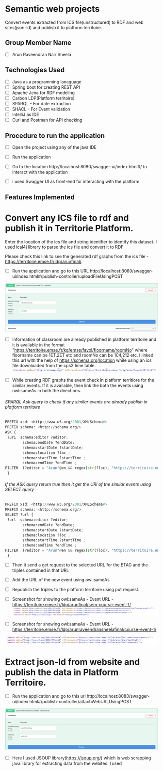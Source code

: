 # Semantic web projects 

Convert events extracted from ICS file(unstructured) to RDF and web sites(json-ld) and publish it to platform territoire.

## Group Member Name 

- [ ] Arun Raveendran Nair Sheela 

## Technologies Used 
- [ ] Java as a programming lanaguage 
- [ ] Spring boot for creating REST API
- [ ] Apache Jena for RDF modeling 
- [ ] Carbon LDP(Platform territoire)
- [ ] SPARQL -  For date extraction 
- [ ] SHACL -  For Event validation
- [ ] IntelliJ as IDE
- [ ] Curl and Postman for API checking

## Procedure to run the application

- [ ] Open the project using any of the java IDE
- [ ] Run the application 
- [ ] Go to the location http://localhost:8080/swagger-ui/index.html#/ to interact with the application 
- [ ] I used Swagger UI as front-end for interacting with the platform



## Features Implemented

# Convert any ICS file to rdf and publish it in Territorie Platform.

Enter the location of the ics file and string identifier to identify this dataset. I used ical4j library to parse the ics file and convert it to RDF

Please check this link to see the generated rdf graphs from the ics file -  https://territoire.emse.fr/ldp/arunfinal/.

- [ ] Run the application and go to this URL http://localhost:8080/swagger-ui/index.html#/publish-controller/uploadFileUsingPOST

![ScreenShot](./images/uploadurl.PNG)



- [ ] Information of classroom are already published in platform territoire and it is available in the format "https://territoire.emse.fr/kg/emse/fayol/floorname/roomNo"  where floorname can be 1ET,2ET etc and roomNo can be 104,212 etc.  I linked this url with the help of https://schema.org/location while using an  ics file downloaded from the cps2 time table. 
![ScreenShot](./images/loca.PNG)

- [ ] While creating RDF graphs the event check in platform territiore for the similar events. If it is available, then link the both the events using owl:sameAs in both the directions.

###### SPARQL Ask query to check if any similar events are already publish in platform territoire
```python 
PREFIX xsd: <http://www.w3.org/2001/XMLSchema#>
PREFIX schema: <http://schema.org/>
ASK {  
 ?uri  schema:editor ?editor;
        schema:endDate ?endDate;
        schema:startDate ?startDate;
        schema:location ?loc ;
        schema:startTime ?startTime ;
        schema:endTime ?endTime ;
FILTER  (?editor = "Arun"@en && regex(str(?loc), "https://territoire.emse.fr/kg/emse/fayol/2ET/212") &&  ?endDate = "2023-01-06"^^xsd:date &&  ?startDate = "2023-01-06"^^xsd:date && ?startTime = "11:00:00"^^xsd:time && ?endTime = "11:00:00"^^xsd:time )
 }
```     

###### If the ASK query return true then it get the URI of the similar events using SELECT query 
```python 
PREFIX xsd: <http://www.w3.org/2001/XMLSchema#>
PREFIX schema: <http://schema.org/>
SELECT ?url {  
 ?url  schema:editor ?editor;
        schema:endDate ?endDate;
        schema:startDate ?startDate;
        schema:location ?loc ;
        schema:startTime ?startTime ;
        schema:endTime ?endTime ;
FILTER  (?editor = "Arun"@en && regex(str(?loc), "https://territoire.emse.fr/kg/emse/fayol/2ET/212") &&  ?endDate = "2023-01-06"^^xsd:date &&  ?startDate = "2023-01-06"^^xsd:date && ?startTime = "11:00:00"^^xsd:time && ?endTime = "11:00:00"^^xsd:time )
 }
 ```  
- [ ] Then it send a get request to the selected URL for the ETAG and the triples contained in that URL 
- [ ] Add the URL of the new event using owl:sameAs
- [ ] Republish the triples to the platform territoire using put request.


- [ ] Screenshot for showing owl:sameAs -  Event URL -  https://territoire.emse.fr/ldp/arunfinal/sem-course-event-1/
![ScreenShot](./images/owlSameas.PNG)

- [ ] Screenshot for showing owl:sameAs -  Event URL -  https://territoire.emse.fr/ldp/arunraveendransheelafinal/course-event-1/

![ScreenShot](./images/owlsamesas2.PNG)

# Extract json-ld from website and publish the data in Platform Territoire.

- [ ] Run the application and go to this url http://localhost:8080/swagger-ui/index.html#/publish-controller/attachWebURLUsingPOST

![ScreenShot](./images/webrdfextraction.PNG)

- [ ] Here I used JSOUP library(https://jsoup.org/) which is web scrapping java library for extracting data from the webites. I used <script/> tag with content-type "application/json-ld"  for the extraction. 

- [ ] While creating RDF graphs the event check in platform territiore for the similar events. If it is available, then link the both the events using owl:sameAs in both the directions.

###### SPARQL Ask query to check if any similar events are alreeady publish in platform territoire
```python 
PREFIX xsd: <http://www.w3.org/2001/XMLSchema#>
PREFIX schema: <http://schema.org/>
ASK {  
 ?uri  schema:editor ?editor;
        schema:startDate ?startDate;
        schema:name ?eventName ;
        schema:endDate ?endDate ;
        schema:location ?loc.
?loc schema:name ?placeName ;  
FILTER  (?editor = "Arun"@en &&  ?endDate = "2023-12-28"^^schema:Date &&  ?startDate = "2023-01-12"^^schema:Date && ?eventName = "Marché de Chavanelle" && ?placeName = "Place Chavanelle")
}
``` 

###### If the ASK query return true then it get the URI of the similar events using SELECT query 
```python 
PREFIX xsd: <http://www.w3.org/2001/XMLSchema#>
PREFIX schema: <http://schema.org/>
SELECT ?url {  
 ?url  schema:editor ?editor;
        schema:startDate ?startDate;
        schema:name ?eventName ;
        schema:endDate ?endDate ;
        schema:location ?loc.
?loc schema:name ?placeName ;  
FILTER  (?editor = "Arun"@en &&  ?endDate = "2023-12-28"^^schema:Date &&  ?startDate = "2023-01-12"^^schema:Date && ?eventName = "Marché de Chavanelle" && ?placeName = "Place Chavanelle")
}
 ```  
- [ ] Then it send a get request to the selected URL for the ETAG and the triples contained in that URL 
- [ ] Add the URL of the new event using owl:sameAs
- [ ] Republish the triples to the platform territoire using put request.



# Add attendees for the selected course

- [ ] User need to enter the course name, start data and attendee name.  Based on this information the with the help of a SPARQL query I find the URL of the corresponding events.  Go to this url to enter these information -  http://localhost:8080/swagger-ui/index.html#/attendee-controller/
addAttendeeUsingPOST 

![ScreenShot](./images/addattendee.PNG)
- [ ] Then send a get request to get the ETAG and triples 
- [ ] Add the attendee and republish the event using put request 


![ScreenShot](./images/addattendeerdf.PNG)

###### SPARQL query to get the URI from course name and startDate
```python 
PREFIX xsd: <http://www.w3.org/2001/XMLSchema#>
PREFIX schema: <http://schema.org/>
SELECT ?url ?serialNumber
 WHERE {  
      ?url schema:accessibilitySummary ?summary ;
       schema:startDate ?startDate ;
       schema:editor ?eitor ;
        FILTER (regex(?summary, "%s" , "i" ) && (?startDate = "%s"^^xsd:date) && (?eitor = "Arun"@en)) .
 }
 ``` 

 # Filter events in saint-etienne that are courses



 - [ ] I added a class https://schema.org/CourseInstance to seperate the courses and other event. 

 - [ ] Filter these events using the below REST API(Get Request) -  go to this link http://localhost:8080/swagger-ui/index.html#/event-controller/getEventsThatAreCoursesUsingGET  and execute 
 - [ ] Is available in this REST API http://localhost:8080/Event/saintetienne/courses

 ![ScreenShot](./images/courses.PNG)

```python 
PREFIX xsd: <http://www.w3.org/2001/XMLSchema#>
PREFIX schema: <http://schema.org/>
PREFIX rdf: <http://www.w3.org/1999/02/22-rdf-syntax-ns#>
PREFIX owl: <http://www.w3.org/2002/07/owl#>              
select  ?uri ?sameAs
WHERE   
 {
?uri a schema:CourseInstance;
           schema:editor ?editor ;
          schema:serialNumber ?serialNumber ; 
          owl:sameAs ?sameAs ; 
FILTER (?editor = "Arun"@en && regex(?serialNumber,"sem-", "i")) .
 }
 ``` 
- [ ] Again the sparql result is converted to rdf graph and it is available as response
- [ ] Below shows a example rdf graph when you execute this REST API

 ```python
@prefix owl:    <http://www.w3.org/2002/07/owl#> .
@prefix schema: <http://schema.org/> .
@prefix xsd:    <http://www.w3.org/2001/XMLSchema#> .

<http://localhost:8080/Event/saintetienne/courses>
        a                schema:EventSeries ;
        schema:category  "Events that are  Courses in Saint-Etienne" ;
        rdfs:comment     "Events in saint-etienne that are courses " ;
        [ schema:event  [ a           schema:Event ;
                  schema:url  "https://territoire.emse.fr/ldp/arunfinal/examsem-14/"^^xsd:anyURI ;
                  owl:sameAs  "https://territoire.emse.fr/ldp/arunfinal/sem-course-event-14/"^^xsd:anyURI , "https://territoire.emse.fr/ldp/arunraveendransheelafinal/course-event-14/"^^xsd:anyURI
                ] ;
         schema:event  [ a           schema:Event ;
                  schema:url  "https://territoire.emse.fr/ldp/arunfinal/sem-course-event-64/"^^xsd:anyURI ;
                  owl:sameAs  "https://territoire.emse.fr/ldp/arunraveendransheelafinal/course-event-64/"^^xsd:anyURI
                ] ;

    ] .

 ``` 

# Filter events in saint-etienne that are not courses

 - [ ] Is available in this REST API -  http://localhost:8080/Event/saintetienne/notCourses


 ```python
PREFIX xsd: <http://www.w3.org/2001/XMLSchema#>
PREFIX schema: <http://schema.org/>
PREFIX owl: <http://www.w3.org/2002/07/owl#>
PREFIX rdf: <http://www.w3.org/1999/02/22-rdf-syntax-ns#>
               
select ?uri ?sameAs
WHERE   
 {
?uri schema:location ?obj ;
    schema:serialNumber ?serialNumber ; 
    owl:sameAs ?sameAs;
      schema:editor ?editor .
?obj schema:address ?address . 
?address  schema:addressLocality ?cityName .
FILTER (?editor = "Arun"@en && ?cityName = "Saint-Étienne" && regex(?serialNumber,"sem-", "i")) .
FILTER NOT EXISTS { ?uri rdf:type schema:CourseInstance .}
}
 ```

- [ ] Response
 

```python
@prefix owl:    <http://www.w3.org/2002/07/owl#> .
@prefix schema: <http://schema.org/> .
@prefix xsd:    <http://www.w3.org/2001/XMLSchema#> .

<http://localhost:8080/Event/saintetienne/courses>
      a                schema:EventSeries ;
        schema:category  "Events that are Not Courses in Saint-Etienne" ;
        rdfs:comment     "Events in saint-etienne that are not a courses " ;
        [ schema:event  [ a           schema:Event ;
                  schema:url  "https://territoire.emse.fr/ldp/arunfinal/examsem-14/"^^xsd:anyURI ;
                  owl:sameAs  "https://territoire.emse.fr/ldp/arunfinal/sem-course-event-14/"^^xsd:anyURI , "https://territoire.emse.fr/ldp/arunraveendransheelafinal/course-event-14/"^^xsd:anyURI
                ] ;
         schema:event  [ a           schema:Event ;
                  schema:url  "https://territoire.emse.fr/ldp/arunfinal/sem-course-event-64/"^^xsd:anyURI ;
                  owl:sameAs  "https://territoire.emse.fr/ldp/arunraveendransheelafinal/course-event-64/"^^xsd:anyURI
                ] ;

    ] .

 ``` 
# List of upcoming events 

- [ ] Go to this location http://localhost:8080/swagger-ui/index.html#/upcoming-events-controller/getEventsByDateUsingGET and enter a date 
  ![ScreenShot](./images/eventsdate.PNG)

 ```python
PREFIX xsd: <http://www.w3.org/2001/XMLSchema#>
PREFIX schema: <http://schema.org/>
PREFIX rdf: <http://www.w3.org/1999/02/22-rdf-syntax-ns#>
PREFIX owl: <http://www.w3.org/2002/07/owl#>              
select  ?uri  ?sameAs
WHERE   
 {
?uri a schema:CourseInstance;
schema:editor ?editor ;
schema:startDate ?startDate;
schema:serialNumber ?serialNumber ; 
owl:sameAs ?sameAs ; 
FILTER (?editor = "Arun"@en && ?startDate > "2023-01-01"^^xsd:date && regex(?serialNumber,"sem-", "i")) .
 }
 ```

 - [ ] Upcoming events response are shown below 

 ```python
@prefix owl:    <http://www.w3.org/2002/07/owl#> .
@prefix schema: <http://schema.org/> .
@prefix xsd:    <http://www.w3.org/2001/XMLSchema#> .

<http://localhost:8080/Event/saintetienne/courses>
   <http://localhost:8080/upcomingevents/2023-01-01>
        a                 schema:EventSeries ;
        schema:category   "Upcoming Events" ;
         schema:startDate  "2023-01-01"^^xsd:date ;
        rdfs:comment      "Upcoming Events from the selected date by the user" ;
        [ schema:event  [ a           schema:Event ;
                  schema:url  "https://territoire.emse.fr/ldp/arunfinal/examsem-14/"^^xsd:anyURI ;
                  owl:sameAs  "https://territoire.emse.fr/ldp/arunfinal/sem-course-event-14/"^^xsd:anyURI , "https://territoire.emse.fr/ldp/arunraveendransheelafinal/course-event-14/"^^xsd:anyURI
                ] ;
         schema:event  [ a           schema:Event ;
                  schema:url  "https://territoire.emse.fr/ldp/arunfinal/sem-course-event-64/"^^xsd:anyURI ;
                  owl:sameAs  "https://territoire.emse.fr/ldp/arunraveendransheelafinal/course-event-64/"^^xsd:anyURI
                ] ;

    ] .

```

# List of events in a particular room 

   ![ScreenShot](./images/getroom.PNG)

 ```python
PREFIX xsd: <http://www.w3.org/2001/XMLSchema#>
PREFIX schema: <http://schema.org/>
PREFIX owl: <http://www.w3.org/2002/07/owl#>
SELECT ?uri ?sameAs {  
 ?uri  schema:editor ?editor;
        schema:location ?loc ;
        owl:sameAs ?sameAs ;
               schema:serialNumber ?serialNumber ; 
FILTER  (?editor = "Arun"@en && regex(str(?loc), "104") && regex(?serialNumber, "sem-", "i" ))
 }
 ```

# List of attendees for an course

  get the list of attendeed  -  http://localhost:8080/swagger-ui/index.html#/get-event-controller/getAttendeesOfAEventsUsingGET
 ![ScreenShot](./images/gettattend.PNG)

 ```python
 PREFIX schema: <http://schema.org/>
PREFIX rdf: <http://www.w3.org/1999/02/22-rdf-syntax-ns#>               
select ?uri ?attendee
WHERE   
 {
?uri
    schema:serialNumber ?serialNumber ; 
      schema:editor ?editor ;
      schema:startDate ?startDate ; 
      schema:accessibilitySummary ?summary ; 
      schema:attendees ?attendees. 
?attendees schema:attendee ?attendee ;
FILTER (?editor = "Arun"@en && regex(?serialNumber,"sem-", "i") && regex(?summary,"semantic", "i") && ?startDate="2022-12-16"^^xsd:date) .
}
```

- [ ] Response 

```python
@prefix owl:    <http://www.w3.org/2002/07/owl#> .
@prefix rdfs:   <http://www.w3.org/2000/01/rdf-schema> .
@prefix schema: <http://schema.org/> .
@prefix xsd:    <http://www.w3.org/2001/XMLSchema#> .

<http://localhost:8080/course/attendees/>
        schema:attendee  [ a                schema:Person ;
                           schema:attendee  "VishnuArun" , "ArunVishnu" , "vishnu" , "Arun"
                         ] ;
        schema:event     <https://territoire.emse.fr/ldp/arunfinal/sem-course-event-1/> .

 ```
# SHACL validation for an Event 

  - [ ] SHACL validation is based serial number for each event 

   ![ScreenShot](./images/shaclvalidation.PNG)


```python
@prefix dash: <http://datashapes.org/dash#> .
@prefix rdf: <http://www.w3.org/1999/02/22-rdf-syntax-ns#> .
@prefix rdfs: <http://www.w3.org/2000/01/rdf-schema#> .
@prefix schema: <http://schema.org/> .
@prefix sh: <http://www.w3.org/ns/shacl#> .
@prefix xsd: <http://www.w3.org/2001/XMLSchema#> .

schema:Event
    a sh:NodeShape ;
    sh:targetClass schema:Event ;
    sh:property [
        sh:path schema:startDate ;
        sh:or (
      [
        sh:datatype xsd:date ;
      ]
      [
        sh:datatype xsd:dateTime ;
      ]
    ) ;
        sh:minCount 1 ;
        sh:maxCount 1 ;
        sh:name "start date" ;
        sh:severity sh:Violation ;
    ] ;

  sh:property [
        sh:path schema:endDate ;
        sh:or (
      [
        sh:datatype xsd:date ;
      ]
      [
        sh:datatype xsd:dateTime ;
      ]
    ) ;
        sh:minCount 1 ;
        sh:maxCount 1 ;
        sh:name "end date" ;
        sh:severity sh:Violation ;
    ] ;
  sh:property [
        sh:path schema:startTime ;
        sh:or (
      [
        sh:datatype xsd:time ;
      ]
      [
        sh:datatype xsd:dateTime ;
      ]
    ) ;
        sh:minCount 1 ;
        sh:maxCount 1 ;
        sh:name "start time" ;
         sh:severity sh:Violation ;
    ] ;

  sh:property [
        sh:path schema:endTime ;
        sh:or (
      [
        sh:datatype xsd:time ;
      ]
      [
        sh:datatype xsd:dateTime ;
      ]
    ) ;
        sh:minCount 1 ;
        sh:maxCount 1 ;
        sh:name "end time" ;
        sh:severity sh:Violation ;
    ] ;
  sh:property [
        sh:path schema:location ;
        sh:minCount 1 ;
        sh:maxCount 1 ;
        sh:name "location" ;
        sh:severity sh:Violation ;
        sh:pattern "^https://territoire.emse.fr/kg/emse/fayol/";
        sh:flags "i" ;
        sh:nodeKind sh:IRI ;
    ] ;
 sh:property [
        sh:path schema:instructor ;
        sh:minCount 1 ;
        sh:maxCount 1 ;
        sh:name "instructor" ;
        sh:severity sh:Warning ;
        sh:languageIn "@en" ; 
    ];
 sh:property [
        sh:path schema:organizer ;
        sh:minCount 1 ;
        sh:maxCount 1 ;
        sh:name "organizer" ;
        sh:severity sh:Warning ;
    ].

 ```
# SHACL validation to check that an event is organized by UJM or EMSE

  ![ScreenShot](./images/oragnizer.PNG)

 ```python
  @prefix schema: <http://schema.org/> .
@prefix sh: <http://www.w3.org/ns/shacl#> .
@prefix xsd: <http://www.w3.org/2001/XMLSchema#> .

schema:EventShape
	a sh:NodeShape ;
	sh:targetClass schema:Event ;
	sh:property [
		sh:path schema:organizer ;
		sh:minCount 1 ;
		sh:maxCount 1 ;
                sh:or (
                       [
                        sh:hasValue "UJM" ;
                       ]
                       [
                        sh:hasValue "EMSE" ;
                       ]
                       ) ;
	               ] . 
```














